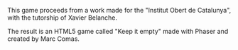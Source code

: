 
This game proceeds from a work made for the "Institut Obert de Catalunya", with the tutorship of Xavier Belanche.

The result is an HTML5 game called "Keep it empty" made with Phaser and created by Marc Comas.
